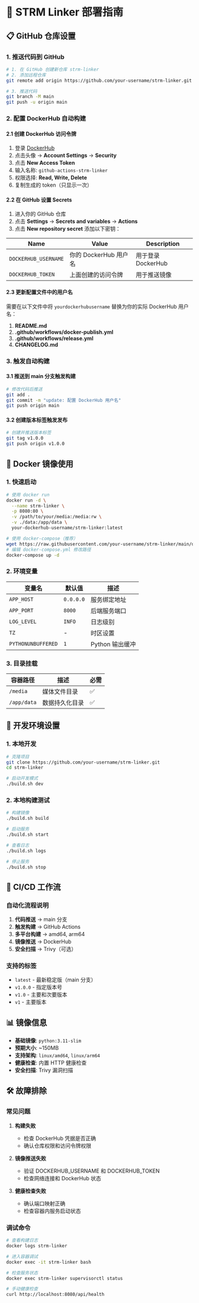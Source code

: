 # 🚀 STRM Linker 部署指南

## 📋 GitHub 仓库设置

### 1. 推送代码到 GitHub

```bash
# 1. 在 GitHub 创建新仓库 strm-linker
# 2. 添加远程仓库
git remote add origin https://github.com/your-username/strm-linker.git

# 3. 推送代码
git branch -M main
git push -u origin main
```

### 2. 配置 DockerHub 自动构建

#### 2.1 创建 DockerHub 访问令牌
1. 登录 [DockerHub](https://hub.docker.com/)
2. 点击头像 → **Account Settings** → **Security**
3. 点击 **New Access Token**
4. 输入名称: `github-actions-strm-linker`
5. 权限选择: **Read, Write, Delete**
6. 复制生成的 token（只显示一次）

#### 2.2 在 GitHub 设置 Secrets
1. 进入你的 GitHub 仓库
2. 点击 **Settings** → **Secrets and variables** → **Actions**
3. 点击 **New repository secret** 添加以下密钥：

| Name | Value | Description |
|------|-------|-------------|
| `DOCKERHUB_USERNAME` | 你的 DockerHub 用户名 | 用于登录 DockerHub |
| `DOCKERHUB_TOKEN` | 上面创建的访问令牌 | 用于推送镜像 |

#### 2.3 更新配置文件中的用户名

需要在以下文件中将 `yourdockerhubusername` 替换为你的实际 DockerHub 用户名：

1. **README.md**
2. **.github/workflows/docker-publish.yml**
3. **.github/workflows/release.yml**
4. **CHANGELOG.md**

### 3. 触发自动构建

#### 3.1 推送到 main 分支触发构建
```bash
# 修改代码后推送
git add .
git commit -m "update: 配置 DockerHub 用户名"
git push origin main
```

#### 3.2 创建版本标签触发发布
```bash
# 创建并推送版本标签
git tag v1.0.0
git push origin v1.0.0
```

## 🐳 Docker 镜像使用

### 1. 快速启动

```bash
# 使用 docker run
docker run -d \
  --name strm-linker \
  -p 8080:80 \
  -v /path/to/your/media:/media:rw \
  -v ./data:/app/data \
  your-dockerhub-username/strm-linker:latest

# 使用 docker-compose（推荐）
wget https://raw.githubusercontent.com/your-username/strm-linker/main/docker/docker-compose.yml
# 编辑 docker-compose.yml 修改路径
docker-compose up -d
```

### 2. 环境变量

| 变量名 | 默认值 | 描述 |
|--------|--------|------|
| `APP_HOST` | `0.0.0.0` | 服务绑定地址 |
| `APP_PORT` | `8000` | 后端服务端口 |
| `LOG_LEVEL` | `INFO` | 日志级别 |
| `TZ` | - | 时区设置 |
| `PYTHONUNBUFFERED` | `1` | Python 输出缓冲 |

### 3. 目录挂载

| 容器路径 | 描述 | 必需 |
|----------|------|------|
| `/media` | 媒体文件目录 | ✅ |
| `/app/data` | 数据持久化目录 | ✅ |

## 🔧 开发环境设置

### 1. 本地开发

```bash
# 克隆项目
git clone https://github.com/your-username/strm-linker.git
cd strm-linker

# 启动开发模式
./build.sh dev
```

### 2. 本地构建测试

```bash
# 构建镜像
./build.sh build

# 启动服务
./build.sh start

# 查看日志
./build.sh logs

# 停止服务
./build.sh stop
```

## 🔄 CI/CD 工作流

### 自动化流程说明

1. **代码推送** → main 分支
2. **触发构建** → GitHub Actions
3. **多平台构建** → amd64, arm64
4. **镜像推送** → DockerHub
5. **安全扫描** → Trivy（可选）

### 支持的标签

- `latest` - 最新稳定版（main 分支）
- `v1.0.0` - 指定版本号
- `v1.0` - 主要和次要版本
- `v1` - 主要版本

## 📊 镜像信息

- **基础镜像**: `python:3.11-slim`
- **预期大小**: ~150MB
- **支持架构**: `linux/amd64`, `linux/arm64`
- **健康检查**: 内置 HTTP 健康检查
- **安全扫描**: Trivy 漏洞扫描

## 🛠 故障排除

### 常见问题

1. **构建失败**
   - 检查 DockerHub 凭据是否正确
   - 确认仓库权限和访问令牌权限

2. **镜像推送失败**
   - 验证 DOCKERHUB_USERNAME 和 DOCKERHUB_TOKEN
   - 检查网络连接和 DockerHub 状态

3. **健康检查失败**
   - 确认端口映射正确
   - 检查容器内服务启动状态

### 调试命令

```bash
# 查看构建日志
docker logs strm-linker

# 进入容器调试
docker exec -it strm-linker bash

# 检查服务状态
docker exec strm-linker supervisorctl status

# 手动健康检查
curl http://localhost:8080/api/health
```
